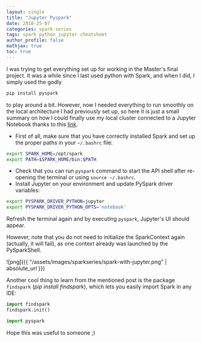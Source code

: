 ```yaml
---
layout: single
title: "Jupyter Pyspark"
date: 2018-25-07
categories: spark-series
tags: spark python jupyter cheatsheet
author_profile: false
mathjax: true
toc: true
---
```


I was trying to get everything set up for working in the Master's final project. It was a while since I last used python with Spark, and when I did, I simply used the godly

```bash
pip install pyspark
```

to play around a bit. However, now I needed everything to run smoothly on the local architecture I had previously set up, so here it is just a small summary on how I could finally use my local cluster connected to a Jupyter Notebook thanks to this [link](https://blog.sicara.com/get-started-pyspark-jupyter-guide-tutorial-ae2fe84f594f).

* First of all, make sure that you have correctly installed Spark and set up the proper paths in your `~/.bashrc` file:

```bash
export SPARK_HOME=/opt/spark
export PATH=$SPARK_HOME/bin:$PATH
```

* Check that you can run `pyspark` command to start the API shell after re-opening the terminal or using `source ~/.bashrc`.
* Install Jupyter on your environment and update PySpark driver variables:

```bash
export PYSPARK_DRIVER_PYTHON=jupyter
export PYSPARK_DRIVER_PYTHON_OPTS='notebook'
```

Refresh the terminal again and by executing `pyspark`, Jupyter's UI should appear. 

However, note that you do not need to initialize the SparkContext again (actually, it will fail), as one context already was launched by the PySparkShell.

 ![png]({{ "/assets/images/sparkseries/spark-with-jupyter.png" | absolute_url }})

Another cool thing to learn from the mentioned post is the package `findspark` (*pip install findspark*), which lets you easily import Spark in any IDE:

```python
import findspark
findspark.init()

import pyspark
```

Hope this was useful to someone ;)